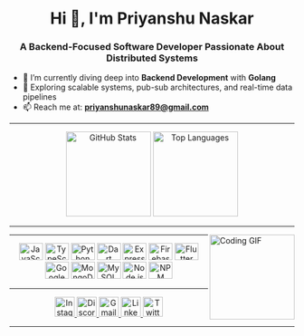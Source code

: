 <h1 align="center">Hi 👋, I'm Priyanshu Naskar</h1>
<h3 align="center">A Backend-Focused Software Developer Passionate About Distributed Systems</h3>

- 🌱 I’m currently diving deep into **Backend Development** with **Golang**
- 🚀 Exploring scalable systems, pub-sub architectures, and real-time data pipelines
- 📫 Reach me at: **priyanshunaskar89@gmail.com**

---

<div align="center">
  <img src="https://github-readme-stats.vercel.app/api?username=pnaskardev&hide_title=false&hide_rank=false&show_icons=true&include_all_commits=true&count_private=true&disable_animations=false&theme=dracula&locale=en&hide_border=false&v=1" height="150" alt="GitHub Stats" />
  <img src="https://github-readme-stats.vercel.app/api/top-langs?username=pnaskardev&locale=en&hide_title=false&layout=compact&card_width=320&langs_count=5&theme=dracula&hide_border=false&v=1" height="150" alt="Top Languages" />
</div>

---

<img align="right" height="150" src="https://i.imgflip.com/65efzo.gif" alt="Coding GIF" />

---

<div align="center">
  <img src="https://cdn.jsdelivr.net/gh/devicons/devicon/icons/javascript/javascript-original.svg" height="30" width="42" alt="JavaScript" />
  <img src="https://cdn.jsdelivr.net/gh/devicons/devicon/icons/typescript/typescript-plain.svg" height="30" width="42" alt="TypeScript" />
  <img src="https://cdn.jsdelivr.net/gh/devicons/devicon/icons/python/python-original.svg" height="30" width="42" alt="Python" />
  <img src="https://cdn.jsdelivr.net/gh/devicons/devicon/icons/dart/dart-original.svg" height="30" width="42" alt="Dart" />
  <img src="https://cdn.jsdelivr.net/gh/devicons/devicon/icons/express/express-original.svg" height="30" width="42" alt="Express" />
  <img src="https://cdn.jsdelivr.net/gh/devicons/devicon/icons/firebase/firebase-plain.svg" height="30" width="42" alt="Firebase" />
  <img src="https://cdn.jsdelivr.net/gh/devicons/devicon/icons/flutter/flutter-original.svg" height="30" width="42" alt="Flutter" />
  <img src="https://cdn.jsdelivr.net/gh/devicons/devicon/icons/googlecloud/googlecloud-original.svg" height="30" width="42" alt="Google Cloud" />
  <img src="https://cdn.jsdelivr.net/gh/devicons/devicon/icons/mongodb/mongodb-original.svg" height="30" width="42" alt="MongoDB" />
  <img src="https://cdn.jsdelivr.net/gh/devicons/devicon/icons/mysql/mysql-original.svg" height="30" width="42" alt="MySQL" />
  <img src="https://cdn.jsdelivr.net/gh/devicons/devicon/icons/nodejs/nodejs-original.svg" height="30" width="42" alt="Node.js" />
  <img src="https://cdn.jsdelivr.net/gh/devicons/devicon/icons/npm/npm-original-wordmark.svg" height="30" width="42" alt="NPM" />
</div>

---

<div align="center">
  <a href="https://www.instagram.com/_priyanshnaskar/" target="_blank">
    <img src="https://img.shields.io/static/v1?message=Instagram&logo=instagram&label=&color=E4405F&logoColor=white&labelColor=&style=for-the-badge" height="35" alt="Instagram" />
  </a>
  <a href="https://discordapp.com/users/775623707011448852" target="_blank">
    <img src="https://img.shields.io/static/v1?message=Discord&logo=discord&label=&color=7289DA&logoColor=white&labelColor=&style=for-the-badge" height="35" alt="Discord" />
  </a>
  <a href="mailto:priyanshunaskar89@gmail.com" target="_blank">
    <img src="https://img.shields.io/static/v1?message=Gmail&logo=gmail&label=&color=D14836&logoColor=white&labelColor=&style=for-the-badge" height="35" alt="Gmail" />
  </a>
  <a href="https://www.linkedin.com/in/priyanshu-naskar-a679991b7/" target="_blank">
    <img src="https://img.shields.io/static/v1?message=LinkedIn&logo=linkedin&label=&color=0077B5&logoColor=white&labelColor=&style=for-the-badge" height="35" alt="LinkedIn" />
  </a>
  <a href="https://twitter.com/PriyanshuNaska9" target="_blank">
    <img src="https://img.shields.io/static/v1?message=Twitter&logo=twitter&label=&color=1DA1F2&logoColor=white&labelColor=&style=for-the-badge" height="35" alt="Twitter" />
  </a>
</div>

---
